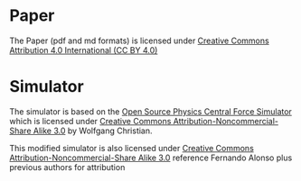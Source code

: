# Paper

The Paper (pdf and md formats) is licensed under [Creative Commons Attribution 4.0 International (CC BY 4.0)](https://creativecommons.org/licenses/by/4.0/)

# Simulator

The simulator is based on the [Open Source Physics Central Force Simulator](https://www.compadre.org/osp/items/detail.cfm?ID=12989) which is licensed under [Creative Commons Attribution-Noncommercial-Share Alike 3.0](https://creativecommons.org/licenses/by-nc-sa/3.0/)
by Wolfgang Christian.

This modified simulator is also licensed under [Creative Commons Attribution-Noncommercial-Share Alike 3.0](https://creativecommons.org/licenses/by-nc-sa/3.0/) reference Fernando Alonso plus previous authors for attribution
